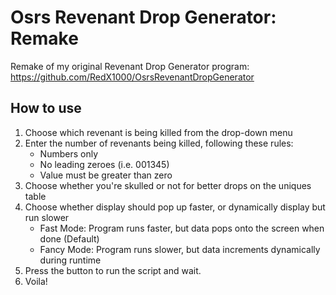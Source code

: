 # Osrs Revenant Drop Generator: Remake
Remake of my original Revenant Drop Generator program: 
https://github.com/RedX1000/OsrsRevenantDropGenerator

How to use
----------

1. Choose which revenant is being killed from the drop-down menu
2. Enter the number of revenants being killed, following these rules:
   * Numbers only
   * No leading zeroes (i.e. 001345)
   * Value must be greater than zero
3. Choose whether you're skulled or not for better drops on the uniques table
4. Choose whether display should pop up faster, or dynamically display but run slower
   * Fast Mode: Program runs faster, but data pops onto the screen when done (Default)
   * Fancy Mode: Program runs slower, but data increments dynamically during runtime
5. Press the button to run the script and wait.
6. Voila!
